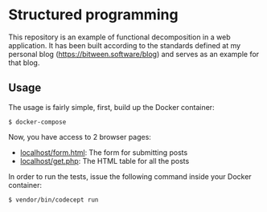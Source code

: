 # Structured programming

This repository is an example of functional decomposition in a web application. It has been built
according to the standards defined at my personal blog (https://bitween.software/blog) and serves
as an example for that blog.

## Usage

The usage is fairly simple, first, build up the Docker container:

    $ docker-compose

Now, you have access to 2 browser pages:

- [localhost/form.html](http://localhost/form.html): The form for submitting posts
- [localhost/get.php](http://localhost/get.php): The HTML table for all the posts

In order to run the tests, issue the following command inside your Docker container:

    $ vendor/bin/codecept run
